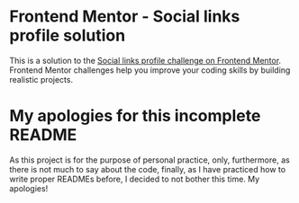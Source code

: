 # Frontend Mentor - Social links profile solution

This is a solution to the [Social links profile challenge on Frontend Mentor](https://www.frontendmentor.io/challenges/social-links-profile-UG32l9m6dQ). Frontend Mentor challenges help you improve your coding skills by building realistic projects. 

# My apologies for this incomplete README

As this project is for the purpose of personal practice, only, furthermore, as there is not much to say about the code, finally, as I have practiced how to write proper READMEs before, I decided to not bother this time. My apologies!